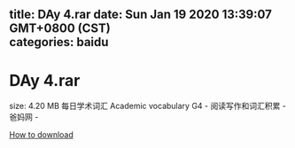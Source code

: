 
title: DAy 4.rar
date: Sun Jan 19 2020 13:39:07 GMT+0800 (CST)    
categories: baidu
---

# DAy 4.rar
size: 4.20 MB
 每日学术词汇 Academic vocabulary G4 - 阅读写作和词汇积累 - 爸妈网 -
 

[How to download](https://bpcam.bemobtrk.com/go/2ceec3aa-1ca2-46d6-b9ff-aaa5c184517c?jno=1413)